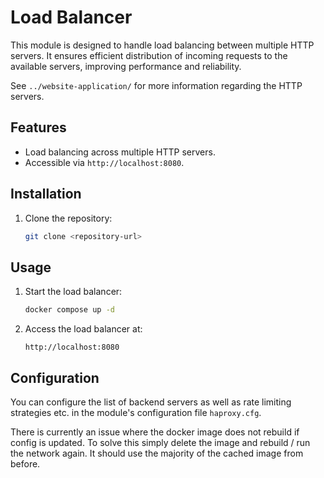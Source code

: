 # Load Balancer

This module is designed to handle load balancing between multiple HTTP servers. It ensures efficient distribution of incoming requests to the available servers, improving performance and reliability.

See `../website-application/` for more information regarding the HTTP servers.

## Features

- Load balancing across multiple HTTP servers.
- Accessible via `http://localhost:8080`.

## Installation

1. Clone the repository:
    ```bash
    git clone <repository-url>
    ```

## Usage

1. Start the load balancer:
    ```bash
   docker compose up -d
    ```
2. Access the load balancer at:
    ```
    http://localhost:8080
    ```

## Configuration

You can configure the list of backend servers as well as rate limiting strategies etc. in the module's configuration file `haproxy.cfg`.

There is currently an issue where the docker image does not rebuild if config is updated. To solve this simply delete the image and rebuild / run the network again. It should use the majority of the cached image from before.